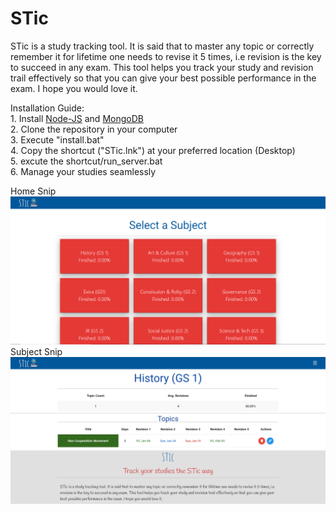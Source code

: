 # STic
STic is a study tracking tool. It is said that to master any topic or correctly remember it for lifetime one needs to revise it 5 times, i.e revision is the key to succeed in any exam. This tool helps you track your study and revision trail effectively so that you can give your best possible performance in the exam. I hope you would love it.

Installation Guide: <br/>
        1. Install [Node-JS](https://nodejs.org/en/download/) and [MongoDB](https://www.mongodb.com/try/download/community)<br/>
        2. Clone the repository in your computer<br/>
        3. Execute "install.bat"<br/>
        4. Copy the shortcut ("STic.lnk") at your preferred location (Desktop)<br/>
        5. excute the shortcut/run_server.bat<br/>
        6. Manage your studies seamlessly

Home Snip
![Home](screenshots/Home.png) 
Subject Snip
![Subject](screenshots/Subject.png)




